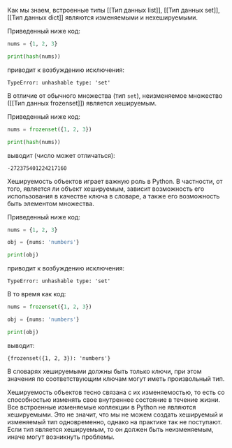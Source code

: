 
Как мы знаем, встроенные типы [[Тип данных list]], [[Тип данных set]], [[Тип данных dict]] являются изменяемыми и нехешируемыми.

Приведенный ниже код:

```python
nums = {1, 2, 3}

print(hash(nums))
```

приводит к возбуждению исключения:

```no-highlight
TypeError: unhashable type: 'set'
```

В отличие от обычного множества (тип `set`), неизменяемое множество ([[Тип данных frozenset]]) является хешируемым.

Приведенный ниже код:

```python
nums = frozenset({1, 2, 3})

print(hash(nums))
```

выводит (число может отличаться):

```no-highlight
-272375401224217160
```

Хешируемость объектов играет важную роль в Python. В частности, от того, является ли объект хешируемым, зависит возможность его использования в качестве ключа в словаре, а также его возможность быть элементом множества.

Приведенный ниже код:

```python
nums = {1, 2, 3}

obj = {nums: 'numbers'}

print(obj)
```

приводит к возбуждению исключения:

```no-highlight
TypeError: unhashable type: 'set'
```

В то время как код:

```python
nums = frozenset({1, 2, 3})

obj = {nums: 'numbers'}

print(obj)
```

выводит:

```no-highlight
{frozenset({1, 2, 3}): 'numbers'}
```

В словарях хешируемыми должны быть только ключи, при этом значения по соответствующим ключам могут иметь произвольный тип.

Хешируемость объектов тесно связана с их изменяемостью, то есть со способностью изменять свое внутреннее состояние в течение жизни. Все встроенные изменяемые коллекции в Python не являются хешируемыми. Это не значит, что мы не можем создать хешируемый и изменяемый тип одновременно, однако на практике так не поступают. Если тип является хешируемым, то он должен быть неизменяемым, иначе могут возникнуть проблемы.